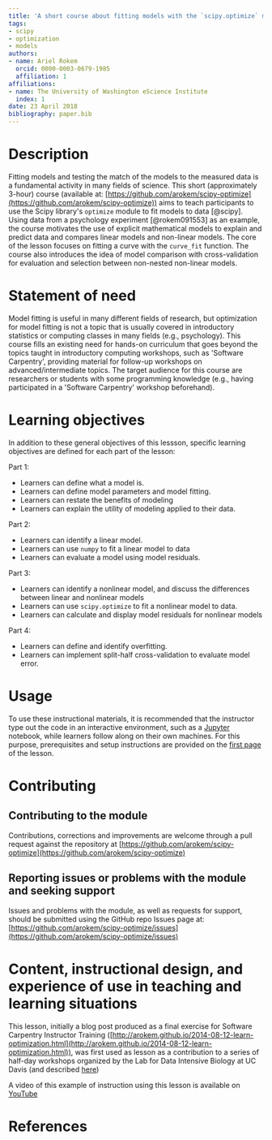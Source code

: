 ```yaml
---
title: 'A short course about fitting models with the `scipy.optimize` module'
tags:
- scipy
- optimization
- models
authors:
- name: Ariel Rokem
  orcid: 0000-0003-0679-1985
  affiliation: 1
affiliations:
- name: The University of Washington eScience Institute
  index: 1
date: 23 April 2018
bibliography: paper.bib
---
```


# Description

Fitting models and testing the match of the models to the measured data
is a fundamental activity in many fields of science. This short
(approximately 3-hour) course (available at:
[https://github.com/arokem/scipy-optimize](https://github.com/arokem/scipy-optimize))
aims to teach participants to use the Scipy library's  `optimize` module
to fit models to data [@scipy]. Using data from a psychology experiment
[@rokem091553] as an example, the course motivates the use of explicit
mathematical models to explain and predict data and compares linear
models and non-linear models. The core of the lesson focuses on fitting a
curve with the `curve_fit` function. The course also introduces the
idea of model comparison with cross-validation for evaluation and
selection between non-nested non-linear models.

# Statement of need

Model fitting is useful in many different fields of research, but
optimization for model fitting is not a topic that is usually covered in
introductory statistics or computing classes in many fields (e.g.,
psychology). This course fills an existing need for hands-on curriculum
that goes beyond the topics taught in introductory computing workshops,
such as 'Software Carpentry', providing material for follow-up workshops
on advanced/intermediate topics. The target audience for this course are
researchers or students with some programming knowledge (e.g., having
participated in a 'Software Carpentry' workshop beforehand).

# Learning objectives

In addition to these general objectives of this lessson, specific learning
objectives are defined for each part of the lesson:

Part 1:

* Learners can define what a model is.
* Learners can define model parameters and model fitting.
* Learners can restate the benefits of modeling
* Learners can explain the utility of modeling applied to their data.

Part 2:

* Learners can identify a linear model.
* Learners can use `numpy` to fit a linear model to data
* Learners can evaluate a model using model residuals.

Part 3:

* Learners can identify a nonlinear model, and discuss the differences
  between linear and nonlinear models
* Learners can use `scipy.optimize` to fit a nonlinear model to data.
* Learners can calculate and display model residuals for nonlinear models

Part 4:

* Learners can define and identify overfitting.
* Learners can implement split-half cross-validation to evaluate model error.

# Usage

To use these instructional materials, it is recommended that the
instructor type out the code in an interactive environment, such as a
[Jupyter](http://jupyter.org/) notebook, while learners follow along on
their own machines. For this purpose, prerequisites and setup
instructions are provided on the
[first page](http://arokem.github.io/scipy-optimize/) of the lesson.

# Contributing

## Contributing to the module

Contributions, corrections and improvements are welcome through a pull
request against the repository at
[https://github.com/arokem/scipy-optimize](https://github.com/arokem/scipy-optimize)

## Reporting issues or problems with the module and seeking support

Issues and problems with the module, as well as requests for support,
should be submitted using the GitHub repo Issues page at:
[https://github.com/arokem/scipy-optimize/issues](https://github.com/arokem/scipy-optimize/issues)

# Content, instructional design, and experience of use in teaching and learning situations

This lesson, initially a blog post produced as a final exercise for
Software Carpentry Instructor Training
([http://arokem.github.io/2014-08-12-learn-optimization.html](http://arokem.github.io/2014-08-12-learn-optimization.html)),
was first used as lesson as a contribution to a series of half-day
workshops organized by the Lab for Data Intensive Biology at UC Davis
(and described
[here](https://software-carpentry.org/blog/2016/01/online-workshops-from-ucdavis.html))

A video of this example of instruction using this lesson is available on
[YouTube](https://www.youtube.com/watch?v=0eFokR-ikaA)

# References